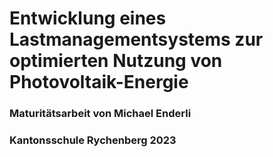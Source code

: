 # Entwicklung eines Lastmanagementsystems zur optimierten Nutzung von Photovoltaik-Energie
### Maturitätsarbeit von Michael Enderli <br>
### Kantonsschule Rychenberg 2023
